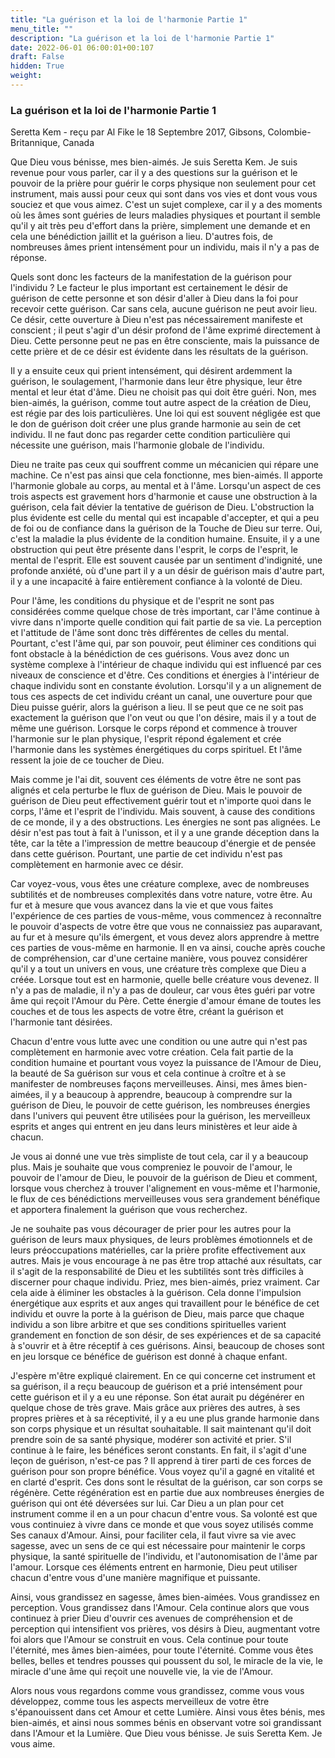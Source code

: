 ```yaml
---
title: "La guérison et la loi de l'harmonie Partie 1"
menu_title: ""
description: "La guérison et la loi de l'harmonie Partie 1"
date: 2022-06-01 06:00:01+00:107
draft: False
hidden: True
weight:
---
```

### La guérison et la loi de l'harmonie Partie 1

Seretta Kem - reçu par Al Fike le 18 Septembre 2017, Gibsons, Colombie-Britannique, Canada

Que Dieu vous bénisse, mes bien-aimés. Je suis Seretta Kem. Je suis revenue pour vous parler, car il y a des questions sur la guérison et le pouvoir de la prière pour guérir le corps physique non seulement pour cet instrument, mais aussi pour ceux qui sont dans vos vies et dont vous vous souciez et que vous aimez. C'est un sujet complexe, car il y a des moments où les âmes sont guéries de leurs maladies physiques et pourtant il semble qu'il y ait très peu d'effort dans la prière, simplement une demande et en cela une bénédiction jaillit et la guérison a lieu. D'autres fois, de nombreuses âmes prient intensément pour un individu, mais il n'y a pas de réponse.

Quels sont donc les facteurs de la manifestation de la guérison pour l'individu ? Le facteur le plus important est certainement le désir de guérison de cette personne et son désir d'aller à Dieu dans la foi pour recevoir cette guérison. Car sans cela, aucune guérison ne peut avoir lieu. Ce désir, cette ouverture à Dieu n'est pas nécessairement manifeste et conscient ; il peut s'agir d'un désir profond de l'âme exprimé directement à Dieu. Cette personne peut ne pas en être consciente, mais la puissance de cette prière et de ce désir est évidente dans les résultats de la guérison.

Il y a ensuite ceux qui prient intensément, qui désirent ardemment la guérison, le soulagement, l'harmonie dans leur être physique, leur être mental et leur état d'âme. Dieu ne choisit pas qui doit être guéri. Non, mes bien-aimés, la guérison, comme tout autre aspect de la création de Dieu, est régie par des lois particulières. Une loi qui est souvent négligée est que le don de guérison doit créer une plus grande harmonie au sein de cet individu. Il ne faut donc pas regarder cette condition particulière qui nécessite une guérison, mais l'harmonie globale de l'individu.

Dieu ne traite pas ceux qui souffrent comme un mécanicien qui répare une machine. Ce n'est pas ainsi que cela fonctionne, mes bien-aimés. Il apporte l'harmonie globale au corps, au mental et à l'âme. Lorsqu'un aspect de ces trois aspects est gravement hors d'harmonie et cause une obstruction à la guérison, cela fait dévier la tentative de guérison de Dieu. L'obstruction la plus évidente est celle du mental qui est incapable d'accepter, et qui a peu de foi ou de confiance dans la guérison de la Touche de Dieu sur terre. Oui, c'est la maladie la plus évidente de la condition humaine. Ensuite, il y a une obstruction qui peut être présente dans l'esprit, le corps de l'esprit, le mental de l'esprit. Elle est souvent causée par un sentiment d'indignité, une profonde anxiété, où d'une part il y a un désir de guérison mais d'autre part, il y a une incapacité à faire entièrement confiance à la volonté de Dieu.

Pour l'âme, les conditions du physique et de l'esprit ne sont pas considérées comme quelque chose de très important, car l'âme continue à vivre dans n'importe quelle condition qui fait partie de sa vie. La perception et l'attitude de l'âme sont donc très différentes de celles du mental. Pourtant, c'est l'âme qui, par son pouvoir, peut éliminer ces conditions qui font obstacle à la bénédiction de ces guérisons. Vous avez donc un système complexe à l'intérieur de chaque individu qui est influencé par ces niveaux de conscience et d'être. Ces conditions et énergies à l'intérieur de chaque individu sont en constante évolution. Lorsqu'il y a un alignement de tous ces aspects de cet individu créant un canal, une ouverture pour que Dieu puisse guérir, alors la guérison a lieu. Il se peut que ce ne soit pas exactement la guérison que l'on veut ou que l'on désire, mais il y a tout de même une guérison. Lorsque le corps répond et commence à trouver l'harmonie sur le plan physique, l'esprit répond également et crée l'harmonie dans les systèmes énergétiques du corps spirituel. Et l'âme ressent la joie de ce toucher de Dieu.

Mais comme je l'ai dit, souvent ces éléments de votre être ne sont pas alignés et cela perturbe le flux de guérison de Dieu. Mais le pouvoir de guérison de Dieu peut effectivement guérir tout et n'importe quoi dans le corps, l'âme et l'esprit de l'individu. Mais souvent, à cause des conditions de ce monde, il y a des obstructions. Les énergies ne sont pas alignées. Le désir n'est pas tout à fait à l'unisson, et il y a une grande déception dans la tête, car la tête a l'impression de mettre beaucoup d'énergie et de pensée dans cette guérison. Pourtant, une partie de cet individu n'est pas complètement en harmonie avec ce désir.

Car voyez-vous, vous êtes une créature complexe, avec de nombreuses subtilités et de nombreuses complexités dans votre nature, votre être. Au fur et à mesure que vous avancez dans la vie et que vous faites l'expérience de ces parties de vous-même, vous commencez à reconnaître le pouvoir d'aspects de votre être que vous ne connaissiez pas auparavant, au fur et à mesure qu'ils émergent, et vous devez alors apprendre à mettre ces parties de vous-même en harmonie. Il en va ainsi, couche après couche de compréhension, car d'une certaine manière, vous pouvez considérer qu'il y a tout un univers en vous, une créature très complexe que Dieu a créée. Lorsque tout est en harmonie, quelle belle créature vous devenez. Il n'y a pas de maladie, il n'y a pas de douleur, car vous êtes guéri par votre âme qui reçoit l'Amour du Père. Cette énergie d'amour émane de toutes les couches et de tous les aspects de votre être, créant la guérison et l'harmonie tant désirées.

Chacun d'entre vous lutte avec une condition ou une autre qui n'est pas complètement en harmonie avec votre création. Cela fait partie de la condition humaine et pourtant vous voyez la puissance de l'Amour de Dieu, la beauté de Sa guérison sur vous et cela continue à croître et à se manifester de nombreuses façons merveilleuses. Ainsi, mes âmes bien-aimées, il y a beaucoup à apprendre, beaucoup à comprendre sur la guérison de Dieu, le pouvoir de cette guérison, les nombreuses énergies dans l'univers qui peuvent être utilisées pour la guérison, les merveilleux esprits et anges qui entrent en jeu dans leurs ministères et leur aide à chacun.

Je vous ai donné une vue très simpliste de tout cela, car il y a beaucoup plus. Mais je souhaite que vous compreniez le pouvoir de l'amour, le pouvoir de l'amour de Dieu, le pouvoir de la guérison de Dieu et comment, lorsque vous cherchez à trouver l'alignement en vous-même et l'harmonie, le flux de ces bénédictions merveilleuses vous sera grandement bénéfique et apportera finalement la guérison que vous recherchez.

Je ne souhaite pas vous décourager de prier pour les autres pour la guérison de leurs maux physiques, de leurs problèmes émotionnels et de leurs préoccupations matérielles, car la prière profite effectivement aux autres. Mais je vous encourage à ne pas être trop attaché aux résultats, car il s'agit de la responsabilité de Dieu et les subtilités sont très difficiles à discerner pour chaque individu. Priez, mes bien-aimés, priez vraiment. Car cela aide à éliminer les obstacles à la guérison. Cela donne l'impulsion énergétique aux esprits et aux anges qui travaillent pour le bénéfice de cet individu et ouvre la porte à la guérison de Dieu, mais parce que chaque individu a son libre arbitre et que ses conditions spirituelles varient grandement en fonction de son désir, de ses expériences et de sa capacité à s'ouvrir et à être réceptif à ces guérisons. Ainsi, beaucoup de choses sont en jeu lorsque ce bénéfice de guérison est donné à chaque enfant.

J'espère m'être expliqué clairement. En ce qui concerne cet instrument et sa guérison, il a reçu beaucoup de guérison et a prié intensément pour cette guérison et il y a eu une réponse. Son état aurait pu dégénérer en quelque chose de très grave. Mais grâce aux prières des autres, à ses propres prières et à sa réceptivité, il y a eu une plus grande harmonie dans son corps physique et un résultat souhaitable. Il sait maintenant qu'il doit prendre soin de sa santé physique, modérer son activité et prier. S'il continue à le faire, les bénéfices seront constants. En fait, il s'agit d'une leçon de guérison, n'est-ce pas ? Il apprend à tirer parti de ces forces de guérison pour son propre bénéfice. Vous voyez qu'il a gagné en vitalité et en clarté d'esprit. Ces dons sont le résultat de la guérison, car son corps se régénère. Cette régénération est en partie due aux nombreuses énergies de guérison qui ont été déversées sur lui. Car Dieu a un plan pour cet instrument comme il en a un pour chacun d'entre vous. Sa volonté est que vous continuiez à vivre dans ce monde et que vous soyez utilisés comme Ses canaux d'Amour. Ainsi, pour faciliter cela, il faut vivre sa vie avec sagesse, avec un sens de ce qui est nécessaire pour maintenir le corps physique, la santé spirituelle de l'individu, et l'autonomisation de l'âme par l'amour. Lorsque ces éléments entrent en harmonie, Dieu peut utiliser chacun d'entre vous d'une manière magnifique et puissante.

Ainsi, vous grandissez en sagesse, âmes bien-aimées. Vous grandissez en perception. Vous grandissez dans l'Amour. Cela continue alors que vous continuez à prier Dieu d'ouvrir ces avenues de compréhension et de perception qui intensifient vos prières, vos désirs à Dieu, augmentant votre foi alors que l'Amour se construit en vous. Cela continue pour toute l'éternité, mes âmes bien-aimées, pour toute l'éternité. Comme vous êtes belles, belles et tendres pousses qui poussent du sol, le miracle de la vie, le miracle d'une âme qui reçoit une nouvelle vie, la vie de l'Amour.

Alors nous vous regardons comme vous grandissez, comme vous vous développez, comme tous les aspects merveilleux de votre être s'épanouissent dans cet Amour et cette Lumière. Ainsi vous êtes bénis, mes bien-aimés, et ainsi nous sommes bénis en observant votre soi grandissant dans l'Amour et la Lumière. Que Dieu vous bénisse. Je suis Seretta Kem. Je vous aime.

